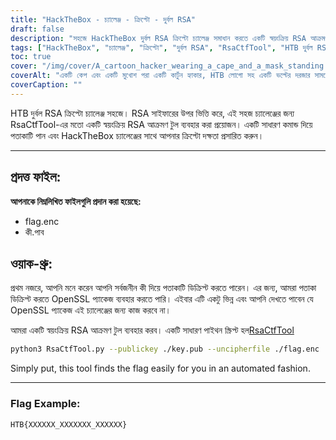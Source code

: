 ```yaml
---
title: "HackTheBox - চ্যালেঞ্জ - ক্রিপ্টো - দুর্বল RSA"
draft: false
description: "সহজে HackTheBox দুর্বল RSA ক্রিপ্টো চ্যালেঞ্জ সমাধান করতে একটি স্বয়ংক্রিয় RSA আক্রমণ টুল, RsaCtfTool ব্যবহার করতে শিখুন।"
tags: ["HackTheBox", "চ্যালেঞ্জ", "ক্রিপ্টো", "দুর্বল RSA", "RsaCtfTool", "HTB দুর্বল RSA ক্রিপ্টো", "সহজ চ্যালেঞ্জ", "RSA সাইফার", "flag.enc", "key.pub", "OpenSSL প্যাকেজ", "স্বয়ংক্রিয় RSA আক্রমণ টুল", "পাইথন স্ক্রিপ্ট", "RsaCtfTool", "python3", "সর্বজনীন কী", "আনসিফারফাইল", "পতাকা উদাহরণ"]
toc: true
cover: "/img/cover/A_cartoon_hacker_wearing_a_cape_and_a_mask_standing.png"
coverAlt: "একটি কেপ এবং একটি মুখোশ পরা একটি কার্টুন হ্যাকার, HTB লোগো সহ একটি ভল্টের দরজার সামনে দাঁড়িয়ে আছে এবং একটি টুল (যেমন একটি রেঞ্চ বা স্ক্রু ড্রাইভার) ধরে আছে একটি সবুজ পটভূমিতে সাফল্যের প্রতীক এবং উপরে একটি বক্তৃতা বুদ্বুদে পতাকা তাদের মাথা"
coverCaption: ""
---
```

 HTB দুর্বল RSA ক্রিপ্টো চ্যালেঞ্জ সহজে। RSA সাইফারের উপর ভিত্তি করে, এই সহজ চ্যালেঞ্জের জন্য RsaCtfTool-এর মতো একটি স্বয়ংক্রিয় RSA আক্রমণ টুল ব্যবহার করা প্রয়োজন। একটি সাধারণ কমান্ড দিয়ে পতাকাটি পান এবং HackTheBox চ্যালেঞ্জের সাথে আপনার ক্রিপ্টো দক্ষতা প্রসারিত করুন।

______

## প্রদত্ত ফাইল:

**আপনাকে নিম্নলিখিত ফাইলগুলি প্রদান করা হয়েছে:**
- flag.enc
- কী.পাব

## ওয়াক-থ্রু:

প্রথম নজরে, আপনি মনে করেন আপনি সর্বজনীন কী দিয়ে পতাকাটি ডিক্রিপ্ট করতে পারেন।
এর জন্য, আমরা পতাকা ডিক্রিপ্ট করতে OpenSSL প্যাকেজ ব্যবহার করতে পারি।
এইবার এটি একটু ভিন্ন এবং আপনি দেখতে পাবেন যে OpenSSL প্যাকেজ এই চ্যালেঞ্জের জন্য কাজ করবে না।

আমরা একটি স্বয়ংক্রিয় RSA আক্রমণ টুল ব্যবহার করব। একটি সাধারণ পাইথন স্ক্রিপ্ট হল[RsaCtfTool](https://github.com/Ganapati/RsaCtfTool)

```bash
python3 RsaCtfTool.py --publickey ./key.pub --uncipherfile ./flag.enc 
```
  
Simply put, this tool finds the flag easily for you in an automated fashion.

______

### Flag Example:
```
HTB{XXXXXX_XXXXXXX_XXXXXX}
```
